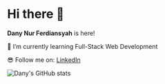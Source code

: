 # Hi there 👋

**Dany Nur Ferdiansyah** is here!

🌱 I’m currently learning Full-Stack Web Development

😎 Follow me on: [LinkedIn](https://www.linkedin.com/in/danynurf)

![Dany's GitHub stats](https://github-readme-stats.vercel.app/api?username=danynurf&show_icons=true&theme=cobalt)
<!--
**danynurf/danynurf** is a ✨ _special_ ✨ repository because its `README.md` (this file) appears on your GitHub profile.

Here are some ideas to get you started:

- 🔭 I’m currently working on ...
- 🌱 I’m currently learning ...
- 👯 I’m looking to collaborate on ...
- 🤔 I’m looking for help with ...
- 💬 Ask me about ...
- 📫 How to reach me: ...
- 😄 Pronouns: ...
- ⚡ Fun fact: ...
-->
